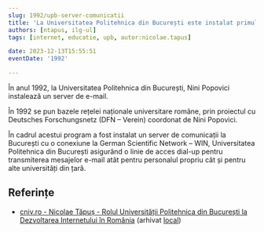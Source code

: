 ```yaml
---
slug: 1992/upb-server-comunicatii
title: 'La Universitatea Politehnica din București este instalat primul server de e-mail pentru mediul academic'
authors: [ntapus, ilg-ul]
tags: [internet, educatie, upb, autor:nicolae.tapus]

date: 2023-12-13T15:55:51
eventDate: '1992'

---
```


În anul 1992, la Universitatea Politehnica din București, Nini Popovici
instalează un server de e-mail.

<!-- truncate -->

În 1992 se pun bazele rețelei naționale universitare române, prin
proiectul cu Deutsches Forschungsnetz (DFN – Verein) coordonat de Nini Popovici.

În cadrul acestui program a fost instalat un server de comunicații la
București cu o conexiune la German Scientific Network – WIN, Universitatea
Politehnica din București asigurând o linie de acces dial-up pentru
transmiterea mesajelor e-mail atât pentru personalul propriu cât și
pentru alte universități din țară.

## Referințe

- [cniv.ro - Nicolae Tăpuș - Rolul Universității Politehnica din București la Dezvoltarea Internetului în România](https://cniv.ro/documents/26/CNIV_Volum_Aniversar_2023_-_Versiune_Online_DPxioQg.pdf) (arhivat [local](https://cronica-it.github.io/arhiva/))
